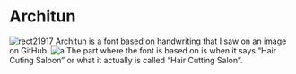 # Architun
![rect21917](https://user-images.githubusercontent.com/92538982/185666459-81787e34-8b26-468f-84e8-20fd6d9c4e2e.png)
Architun is a font based on handwriting that I saw on an image on GitHub.
![a](https://user-images.githubusercontent.com/92538982/185662630-50989bfb-6c81-439d-a4b8-98ada2799f7f.jpg)
The part where the font is based on is when it says “Hair Cuting Saloon” or what it actually is called “Hair Cutting Salon”.
